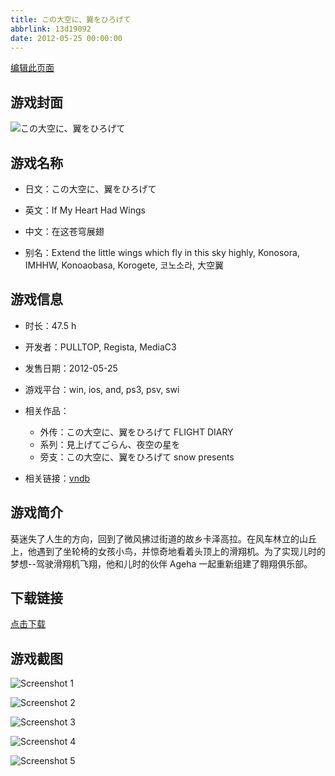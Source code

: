 ```yaml
---
title: この大空に、翼をひろげて
abbrlink: 13d19092
date: 2012-05-25 00:00:00
---
```

[编辑此页面](https://github.com/ACG-3/ADV3-source/blob/main/source/_posts/games/%E3%81%93%E3%81%AE%E5%A4%A7%E7%A9%BA%E3%81%AB%E3%80%81%E7%BF%BC%E3%82%92%E3%81%B2%E3%82%8D%E3%81%92%E3%81%A6.md)

## 游戏封面

![この大空に、翼をひろげて](https%3A//pan.timero.xyz/onedrive/img_lib_001/%E3%81%93%E3%81%AE%E5%A4%A7%E7%A9%BA%E3%81%AB%E3%80%81%E7%BF%BC%E3%82%92%E3%81%B2%E3%82%8D%E3%81%92%E3%81%A6_cover.avif)


## 游戏名称

- 日文：この大空に、翼をひろげて
- 英文：If My Heart Had Wings
- 中文：在这苍穹展翅

- 别名：Extend the little wings which fly in this sky highly, Konosora, IMHHW, Konoaobasa, Korogete, 코노소라, 大空翼


## 游戏信息

- 时长：47.5 h
- 开发者：PULLTOP, Regista, MediaC3
- 发售日期：2012-05-25
- 游戏平台：win, ios, and, ps3, psv, swi
- 相关作品：
   - 外传：この大空に、翼をひろげて FLIGHT DIARY
   - 系列：見上げてごらん、夜空の星を
   - 旁支：この大空に、翼をひろげて snow presents

- 相关链接：[vndb](https://vndb.org/v9093)


## 游戏简介

葵迷失了人生的方向，回到了微风拂过街道的故乡卡泽高拉。在风车林立的山丘上，他遇到了坐轮椅的女孩小鸟，并惊奇地看着头顶上的滑翔机。为了实现儿时的梦想--驾驶滑翔机飞翔，他和儿时的伙伴 Ageha 一起重新组建了翱翔俱乐部。




## 下载链接

[点击下载](https://pan.timero.xyz/onedrive/adv_lib_001/%E3%81%93%E3%81%AE%E5%A4%A7%E7%A9%BA%E3%81%AB%E3%80%81%E7%BF%BC%E3%82%92%E3%81%B2%E3%82%8D%E3%81%92%E3%81%A6)


## 游戏截图


![Screenshot 1](https%3A//pan.timero.xyz/onedrive/img_lib_001/%E3%81%93%E3%81%AE%E5%A4%A7%E7%A9%BA%E3%81%AB%E3%80%81%E7%BF%BC%E3%82%92%E3%81%B2%E3%82%8D%E3%81%92%E3%81%A6_Screenshot_1.avif)

![Screenshot 2](https%3A//pan.timero.xyz/onedrive/img_lib_001/%E3%81%93%E3%81%AE%E5%A4%A7%E7%A9%BA%E3%81%AB%E3%80%81%E7%BF%BC%E3%82%92%E3%81%B2%E3%82%8D%E3%81%92%E3%81%A6_Screenshot_2.avif)

![Screenshot 3](https%3A//pan.timero.xyz/onedrive/img_lib_001/%E3%81%93%E3%81%AE%E5%A4%A7%E7%A9%BA%E3%81%AB%E3%80%81%E7%BF%BC%E3%82%92%E3%81%B2%E3%82%8D%E3%81%92%E3%81%A6_Screenshot_3.avif)

![Screenshot 4](https%3A//pan.timero.xyz/onedrive/img_lib_001/%E3%81%93%E3%81%AE%E5%A4%A7%E7%A9%BA%E3%81%AB%E3%80%81%E7%BF%BC%E3%82%92%E3%81%B2%E3%82%8D%E3%81%92%E3%81%A6_Screenshot_4.avif)

![Screenshot 5](https%3A//pan.timero.xyz/onedrive/img_lib_001/%E3%81%93%E3%81%AE%E5%A4%A7%E7%A9%BA%E3%81%AB%E3%80%81%E7%BF%BC%E3%82%92%E3%81%B2%E3%82%8D%E3%81%92%E3%81%A6_Screenshot_5.avif)


